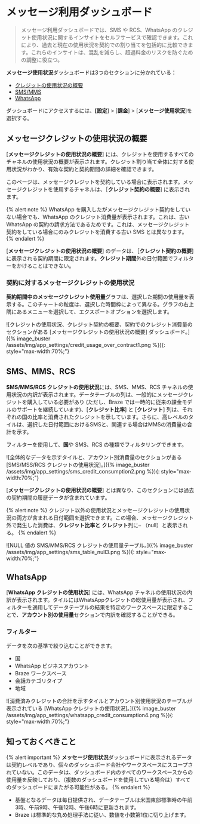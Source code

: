 # メッセージ利用ダッシュボード

> メッセージ利用ダッシュボードでは、SMS や RCS、WhatsApp のクレジット使用状況に関するインサイトをセルフサービスで確認できます。これにより、過去と現在の使用状況を契約での割り当てを包括的に比較できます。これらのインサイトは、混乱を減らし、超過料金のリスクを防ぐための調整に役立つ。

**メッセージ使用状況**ダッシュボードは3つのセクションに分かれている：
- [クレジットの使用状況の概要](#credit-usage-overview)
- [SMS/MMS](#smsmms) 
- [WhatsApp](#whatsapp)

ダッシュボードにアクセスするには、**[設定**] > [**課金**] > [**メッセージ使用状況**]を選択する。

## メッセージクレジットの使用状況の概要

[**メッセージクレジットの使用状況の概要**] には、クレジットを使用するすべてのチャネルの使用状況の概要が表示されます。クレジット割り当て全体に対する使用状況がわかり、有効な契約と契約期間の詳細を確認できます。

このページは、メッセージクレジットを契約している場合に表示されます。メッセージクレジットを使用するチャネルは、［**クレジット契約の概要**] に表示されます。

{% alert note %}
WhatsApp を購入したがメッセージクレジット契約をしていない場合でも、WhatsApp のクレジット消費量が表示されます。これは、古い WhatsApp の契約の請求方法であるためです。これは、メッセージクレジット契約をしている場合にのみクレジットを消費する古い SMS とは異なります。
{% endalert %}

[**メッセージクレジットの使用状況の概要**] のデータは、［**クレジット契約の概要**] に表示される契約期間に限定されます。**クレジット期間**外の日付範囲でフィルターをかけることはできない。

### 契約に対するメッセージクレジットの使用状況

**契約期間中のメッセージクレジット使用量**グラフは、選択した期間の使用量を表示する。このチャートの粒度は、選択した時間枠によって異なる。グラフの右上隅にあるメニューを選択して、エクスポートオプションを選択します。

![クレジットの使用状況、クレジット契約の概要、契約でのクレジット消費量のセクションがある [メッセージクレジットの使用状況の概要] ダッシュボード。]({% image_buster /assets/img/app_settings/credit_usage_over_contract1.png %}){: style="max-width:70%;"}

## SMS、MMS、RCS

**SMS/MMS/RCS クレジットの使用状況**には、SMS、MMS、RCS チャネルの使用状況の内訳が表示されます。データテーブルの列は、一般的にメッセージクレジットを購入している必要があり (ただし、Braze では一時的に従来の課金モデルのサポートを継続しています)、[**クレジット比率**] と [**クレジット**] 列は、それぞれの国の比率と消費されたクレジットを示しています。さらに、高レベルのタイルは、選択した日付範囲におけるSMSと、関連する場合はMMSの消費量の合計を示す。

フィルターを使用して、**国**や SMS、RCS の種類でフィルタリングできます。

![全体的なデータを示すタイルと、アカウント別消費量のセクションがある [SMS/MSS/RCS クレジットの使用状況]。]({% image_buster /assets/img/app_settings/sms_credit_consumption2.png %}){: style="max-width:70%;"}

[**メッセージクレジットの使用状況の概要**] とは異なり、このセクションには過去の契約期間の履歴データが含まれています。 

{% alert note %}
クレジット以外の使用状況とメッセージクレジットの使用状況の両方が含まれる日付範囲を選択できます。この場合、メッセージクレジット外で発生した消費は、**クレジット比率と** **クレジット**列に`—` （null）と表示される。
{% endalert %}

![NULL 値の SMS/MMS/RCS クレジットの使用量テーブル。]({% image_buster /assets/img/app_settings/sms_table_null3.png %}){: style="max-width:70%;"}

## WhatsApp

[**WhatsApp クレジットの使用状況**] には、WhatsApp チャネルの使用状況の内訳が表示されます。タイルにはWhatsAppクレジットの総使用量が表示され、フィルターを適用してデータテーブルの結果を特定のワークスペースに限定することで、**アカウント別の使用量**セクションで内訳を確認することができる。

### フィルター

データを次の基準で絞り込むことができます。
- 国
- WhatsApp ビジネスアカウント
- Braze ワークスペース
- 会話カテゴリタイプ
- 地域

![消費済みクレジットの合計を示すタイルとアカウント別使用状況のテーブルが表示されている [WhatsApp クレジットの使用状況]。]({% image_buster /assets/img/app_settings/whatsapp_credit_consumption4.png %}){: style="max-width:70%;"}

## 知っておくべきこと

{% alert important %}
**メッセージ使用状況**ダッシュボードに表示されるデータは契約レベルであり、個々のダッシュボード会社やワークスペースにスコープされていない。このデータは、ダッシュボード内のすべてのワークスペースからの使用量を反映しており、（複数のダッシュボードを使用している場合は）すべてのダッシュボードにまたがる可能性がある。
{% endalert %}

- 基盤となるデータは毎日提供され、データテーブルは米国東部標準時の午前3時、午前9時、午後12時、午後6時に更新されます。 
- Braze は標準的な丸め処理手法に従い、数値を小数第1位に切り上げます。